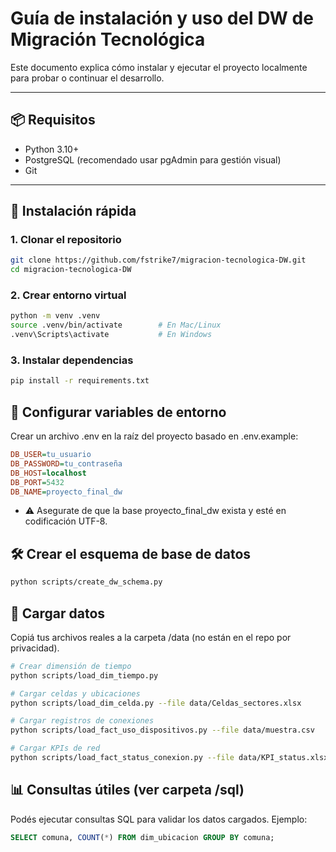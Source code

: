# Guía de instalación y uso del DW de Migración Tecnológica

Este documento explica cómo instalar y ejecutar el proyecto localmente para probar o continuar el desarrollo.

---

## 📦 Requisitos

- Python 3.10+
- PostgreSQL (recomendado usar pgAdmin para gestión visual)
- Git

---

## 🚀 Instalación rápida

### 1. Clonar el repositorio

```bash
git clone https://github.com/fstrike7/migracion-tecnologica-DW.git
cd migracion-tecnologica-DW
```

### 2. Crear entorno virtual

``` bash
python -m venv .venv
source .venv/bin/activate        # En Mac/Linux
.venv\Scripts\activate           # En Windows
```

### 3. Instalar dependencias

```bash
pip install -r requirements.txt
```

## 🔐 Configurar variables de entorno

Crear un archivo .env en la raíz del proyecto basado en .env.example:
```ini
DB_USER=tu_usuario
DB_PASSWORD=tu_contraseña
DB_HOST=localhost
DB_PORT=5432
DB_NAME=proyecto_final_dw
```
- ⚠️ Asegurate de que la base proyecto_final_dw exista y esté en codificación UTF-8.

## 🛠️ Crear el esquema de base de datos

```bash
python scripts/create_dw_schema.py
```

## 📂 Cargar datos
 Copiá tus archivos reales a la carpeta /data (no están en el repo por privacidad).
```bash
# Crear dimensión de tiempo
python scripts/load_dim_tiempo.py

# Cargar celdas y ubicaciones
python scripts/load_dim_celda.py --file data/Celdas_sectores.xlsx

# Cargar registros de conexiones
python scripts/load_fact_uso_dispositivos.py --file data/muestra.csv

# Cargar KPIs de red
python scripts/load_fact_status_conexion.py --file data/KPI_status.xlsx
```

## 📊 Consultas útiles (ver carpeta /sql)
Podés ejecutar consultas SQL para validar los datos cargados. Ejemplo:
```sql
SELECT comuna, COUNT(*) FROM dim_ubicacion GROUP BY comuna;
```